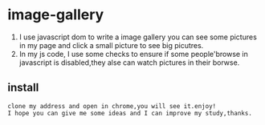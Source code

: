 # image-gallery
1. I use javascript dom to write a image gallery you can see some pictures in my page and click a small picture to see big picutres.
2. In my js code, I use some checks to ensure if some people'browse in javascript  is disabled,they alse can watch pictures in their borwse.

## install
```
clone my address and open in chrome,you will see it.enjoy!
I hope you can give me some ideas and I can improve my study,thanks.
```
